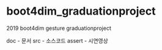 # boot4dim_graduationproject
2019 boot4dim gesture graduationproject 

doc - 문서
src - 소스코드
assert - 시연영상